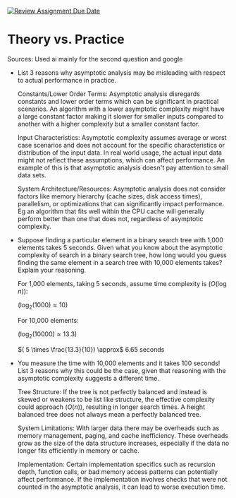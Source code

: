 [![Review Assignment Due Date](https://classroom.github.com/assets/deadline-readme-button-24ddc0f5d75046c5622901739e7c5dd533143b0c8e959d652212380cedb1ea36.svg)](https://classroom.github.com/a/FgMJElkj)
# Theory vs. Practice

Sources: Used ai mainly for the second question and google

- List 3 reasons why asymptotic analysis may be misleading with respect to
  actual performance in practice.

  Constants/Lower Order Terms: Asymptotic analysis disregards constants and lower order terms which can be significant in practical scenarios. An algorithm with a lower asymptotic complexity might have a large constant factor making it slower for smaller inputs compared to another with a higher complexity but a smaller constant factor.

  Input Characteristics: Asymptotic complexity assumes average or worst case scenarios and does not account for the specific characteristics or distribution of the input data. In real world usage, the actual input data might not reflect these assumptions, which can affect performance. An example of this is that asymptotic analysis doesn't pay attention to small data sets.

  System Architecture/Resources: Asymptotic analysis does not consider factors like memory hierarchy (cache sizes, disk access times), parallelism, or optimizations that can significantly impact performance. Eg an algorithm that fits well within the CPU cache will generally perform better than one that does not, regardless of asymptotic complexity.

- Suppose finding a particular element in a binary search tree with 1,000
  elements takes 5 seconds. Given what you know about the asymptotic complexity
  of search in a binary search tree, how long would you guess finding the same
  element in a search tree with 10,000 elements takes? Explain your reasoning.

  For 1,000 elements, taking 5 seconds, assume time complexity is $( O(\log n) )$:
  
    $(\log_2(1000) \approx 10)$
  
  For 10,000 elements:

    $(\log_2(10000) \approx 13.3)$
  
    $( 5 \times \frac{13.3}{10}) \approx$ 6.65 seconds

- You measure the time with 10,000 elements and it takes 100 seconds! List 3
  reasons why this could be the case, given that reasoning with the asymptotic
  complexity suggests a different time.

  Tree Structure: If the tree is not perfectly balanced and instead is skewed or weakens to be list like structure, the effective complexity could approach $( O(n) )$, resulting in longer search times. A height balanced tree does not always mean a perfectly balanced tree.

  System Limitations: With larger data there may be overheads such as memory management, paging, and cache inefficiency. These overheads grow as the size of the data structure increases, especially if the data no longer fits efficiently in memory or cache.

  Implementation: Certain implementation specifics such as recursion depth, function calls, or bad memory access patterns can potentially affect performance. If the implementation involves checks that were not counted in the asymptotic analysis, it can lead to worse execution time.
